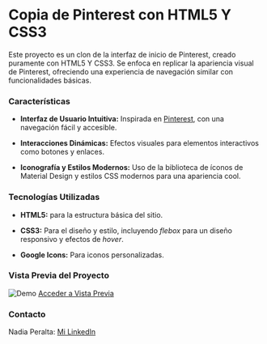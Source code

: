 # Copia de Pinterest con HTML5 Y CSS3

Este proyecto es un clon de la interfaz de inicio de Pinterest, creado puramente con HTML5 Y CSS3. Se enfoca en replicar la apariencia visual de Pinterest, ofreciendo una experiencia de navegación similar con funcionalidades básicas. 

### Características

- **Interfaz de Usuario Intuitiva:** Inspirada en [Pinterest](https://www.pinterest.es/), con una navegación fácil y accesible.

- **Interacciones Dinámicas:** Efectos visuales para elementos interactivos como botones y enlaces.

- **Iconografía y Estilos Modernos:** Uso de la biblioteca de íconos de Material Design y estilos CSS modernos para una apariencia cool.

### Tecnologías Utilizadas

- **HTML5:** para la estructura básica del sitio.

- **CSS3:** Para el diseño y estilo, incluyendo _flebox_ para un diseño responsivo y efectos de _hover_.

- **Google Icons:** Para iconos personalizadas.

### Vista Previa del Proyecto
![Demo](/imagenes/Vistaprevia.png)
[Acceder a Vista Previa](https://interfaz-de-pinterest-nine.vercel.app/)

### Contacto
Nadia Peralta: [Mi LinkedIn](https://www.linkedin.com/in/peralta-garc%C3%ADa-nadia-35abb4279/)
